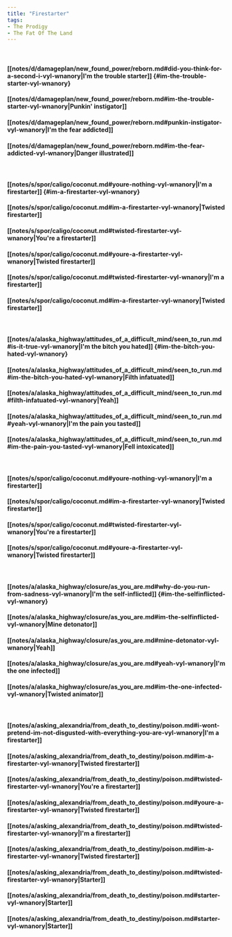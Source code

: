 ```yaml
---
title: "Firestarter"
tags:
- The Prodigy
- The Fat Of The Land
---
```

&nbsp;
#### [[notes/d/damageplan/new_found_power/reborn.md#did-you-think-for-a-second-i-vyl-wnanory|I'm the trouble starter]] {#im-the-trouble-starter-vyl-wnanory}
#### [[notes/d/damageplan/new_found_power/reborn.md#im-the-trouble-starter-vyl-wnanory|Punkin' instigator]]
#### [[notes/d/damageplan/new_found_power/reborn.md#punkin-instigator-vyl-wnanory|I'm the fear addicted]]
#### [[notes/d/damageplan/new_found_power/reborn.md#im-the-fear-addicted-vyl-wnanory|Danger illustrated]]
&nbsp;
#### [[notes/s/spor/caligo/coconut.md#youre-nothing-vyl-wnanory|I'm a firestarter]] {#im-a-firestarter-vyl-wnanory}
#### [[notes/s/spor/caligo/coconut.md#im-a-firestarter-vyl-wnanory|Twisted firestarter]]
#### [[notes/s/spor/caligo/coconut.md#twisted-firestarter-vyl-wnanory|You're a firestarter]]
#### [[notes/s/spor/caligo/coconut.md#youre-a-firestarter-vyl-wnanory|Twisted firestarter]]
#### [[notes/s/spor/caligo/coconut.md#twisted-firestarter-vyl-wnanory|I'm a firestarter]]
#### [[notes/s/spor/caligo/coconut.md#im-a-firestarter-vyl-wnanory|Twisted firestarter]]
&nbsp;
#### [[notes/a/alaska_highway/attitudes_of_a_difficult_mind/seen_to_run.md#is-it-true-vyl-wnanory|I'm the bitch you hated]] {#im-the-bitch-you-hated-vyl-wnanory}
#### [[notes/a/alaska_highway/attitudes_of_a_difficult_mind/seen_to_run.md#im-the-bitch-you-hated-vyl-wnanory|Filth infatuated]]
#### [[notes/a/alaska_highway/attitudes_of_a_difficult_mind/seen_to_run.md#filth-infatuated-vyl-wnanory|Yeah]]
#### [[notes/a/alaska_highway/attitudes_of_a_difficult_mind/seen_to_run.md#yeah-vyl-wnanory|I'm the pain you tasted]]
#### [[notes/a/alaska_highway/attitudes_of_a_difficult_mind/seen_to_run.md#im-the-pain-you-tasted-vyl-wnanory|Fell intoxicated]]
&nbsp;
#### [[notes/s/spor/caligo/coconut.md#youre-nothing-vyl-wnanory|I'm a firestarter]]
#### [[notes/s/spor/caligo/coconut.md#im-a-firestarter-vyl-wnanory|Twisted firestarter]]
#### [[notes/s/spor/caligo/coconut.md#twisted-firestarter-vyl-wnanory|You're a firestarter]]
#### [[notes/s/spor/caligo/coconut.md#youre-a-firestarter-vyl-wnanory|Twisted firestarter]]
&nbsp;
#### [[notes/a/alaska_highway/closure/as_you_are.md#why-do-you-run-from-sadness-vyl-wnanory|I'm the self-inflicted]] {#im-the-selfinflicted-vyl-wnanory}
#### [[notes/a/alaska_highway/closure/as_you_are.md#im-the-selfinflicted-vyl-wnanory|Mine detonator]]
#### [[notes/a/alaska_highway/closure/as_you_are.md#mine-detonator-vyl-wnanory|Yeah]]
#### [[notes/a/alaska_highway/closure/as_you_are.md#yeah-vyl-wnanory|I'm the one infected]]
#### [[notes/a/alaska_highway/closure/as_you_are.md#im-the-one-infected-vyl-wnanory|Twisted animator]]
&nbsp;
#### [[notes/a/asking_alexandria/from_death_to_destiny/poison.md#i-wont-pretend-im-not-disgusted-with-everything-you-are-vyl-wnanory|I'm a firestarter]]
#### [[notes/a/asking_alexandria/from_death_to_destiny/poison.md#im-a-firestarter-vyl-wnanory|Twisted firestarter]]
#### [[notes/a/asking_alexandria/from_death_to_destiny/poison.md#twisted-firestarter-vyl-wnanory|You're a firestarter]]
#### [[notes/a/asking_alexandria/from_death_to_destiny/poison.md#youre-a-firestarter-vyl-wnanory|Twisted firestarter]]
#### [[notes/a/asking_alexandria/from_death_to_destiny/poison.md#twisted-firestarter-vyl-wnanory|I'm a firestarter]]
#### [[notes/a/asking_alexandria/from_death_to_destiny/poison.md#im-a-firestarter-vyl-wnanory|Twisted firestarter]]
#### [[notes/a/asking_alexandria/from_death_to_destiny/poison.md#twisted-firestarter-vyl-wnanory|Starter]]
#### [[notes/a/asking_alexandria/from_death_to_destiny/poison.md#starter-vyl-wnanory|Starter]]
#### [[notes/a/asking_alexandria/from_death_to_destiny/poison.md#starter-vyl-wnanory|Starter]]
